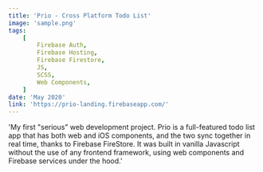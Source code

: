 ```yaml
---
title: 'Prio - Cross Platform Todo List'
image: 'sample.png'
tags:
    [
        Firebase Auth,
        Firebase Hosting,
        Firebase Firestore,
        JS,
        SCSS,
        Web Components,
    ]
date: 'May 2020'
link: 'https://prio-landing.firebaseapp.com/'
---
```


'My first "serious" web development project. Prio is a full-featured todo list app that has both web and iOS components, and the two sync together in real time, thanks to Firebase FireStore. It was built in vanilla Javascript without the use of any frontend framework, using web components and Firebase services under the hood.'
